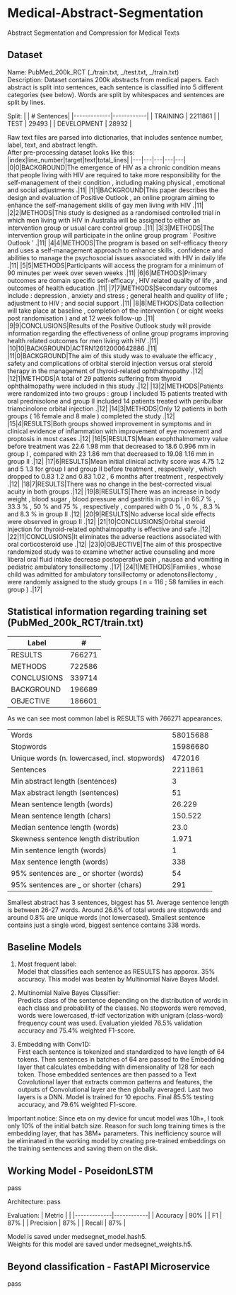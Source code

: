 # Medical-Abstract-Segmentation
Abstract Segmentation and Compression for Medical Texts

## Dataset ##
Name: PubMed_200k_RCT (_/train.txt, _/test.txt, _/train.txt) <br>
Description: Dataset contains 200k abstracts from medical papers. Each abstract is split into sentences, each sentence is classified into 5 different categories (see below). Words are split by whitespaces and sentences are split by lines.

Split:
|             | # Sentences|
|-------------|------------|
| TRAINING    | 2211861    |
| TEST        | 29493      |
| DEVELOPMENT | 28932      |

Raw text files are parsed into dictionaries, that includes sentence number, label, text, and abstract length.<br>
After pre-processing dataset looks like this: <br>
|index|line\_number|target|text|total\_lines|
|---|---|---|---|---|
|0|0|BACKGROUND|The emergence of HIV as a chronic condition means that people living with HIV are required to take more responsibility for the self-management of their condition , including making physical , emotional and social adjustments \.|11|
|1|1|BACKGROUND|This paper describes the design and evaluation of Positive Outlook , an online program aiming to enhance the self-management skills of gay men living with HIV \.|11|
|2|2|METHODS|This study is designed as a randomised controlled trial in which men living with HIV in Australia will be assigned to either an intervention group or usual care control group \.|11|
|3|3|METHODS|The intervention group will participate in the online group program ` Positive Outlook ' \.|11|
|4|4|METHODS|The program is based on self-efficacy theory and uses a self-management approach to enhance skills , confidence and abilities to manage the psychosocial issues associated with HIV in daily life \.|11|
|5|5|METHODS|Participants will access the program for a minimum of 90 minutes per week over seven weeks \.|11|
|6|6|METHODS|Primary outcomes are domain specific self-efficacy , HIV related quality of life , and outcomes of health education \.|11|
|7|7|METHODS|Secondary outcomes include : depression , anxiety and stress ; general health and quality of life ; adjustment to HIV ; and social support \.|11|
|8|8|METHODS|Data collection will take place at baseline , completion of the intervention \( or eight weeks post randomisation \) and at 12 week follow-up \.|11|
|9|9|CONCLUSIONS|Results of the Positive Outlook study will provide information regarding the effectiveness of online group programs improving health related outcomes for men living with HIV \.|11|
|10|10|BACKGROUND|ACTRN12612000642886 \.|11|
|11|0|BACKGROUND|The aim of this study was to evaluate the efficacy , safety and complications of orbital steroid injection versus oral steroid therapy in the management of thyroid-related ophthalmopathy \.|12|
|12|1|METHODS|A total of 29 patients suffering from thyroid ophthalmopathy were included in this study \.|12|
|13|2|METHODS|Patients were randomized into two groups : group I included 15 patients treated with oral prednisolone and group II included 14 patients treated with peribulbar triamcinolone orbital injection \.|12|
|14|3|METHODS|Only 12 patients in both groups \( 16 female and 8 male \) completed the study \.|12|
|15|4|RESULTS|Both groups showed improvement in symptoms and in clinical evidence of inflammation with improvement of eye movement and proptosis in most cases \.|12|
|16|5|RESULTS|Mean exophthalmometry value before treatment was 22\.6 1\.98 mm that decreased to 18\.6 0\.996 mm in group I , compared with 23 1\.86 mm that decreased to 19\.08 1\.16 mm in group II \.|12|
|17|6|RESULTS|Mean initial clinical activity score was 4\.75 1\.2 and 5 1\.3 for group I and group II before treatment , respectively , which dropped to 0\.83 1\.2 and 0\.83 1\.02 , 6 months after treatment , respectively \.|12|
|18|7|RESULTS|There was no change in the best-corrected visual acuity in both groups \.|12|
|19|8|RESULTS|There was an increase in body weight , blood sugar , blood pressure and gastritis in group I in 66\.7 % , 33\.3 % , 50 % and 75 % , respectively , compared with 0 % , 0 % , 8\.3 % and 8\.3 % in group II \.|12|
|20|9|RESULTS|No adverse local side effects were observed in group II \.|12|
|21|10|CONCLUSIONS|Orbital steroid injection for thyroid-related ophthalmopathy is effective and safe \.|12|
|22|11|CONCLUSIONS|It eliminates the adverse reactions associated with oral corticosteroid use \.|12|
|23|0|OBJECTIVE|The aim of this prospective randomized study was to examine whether active counseling and more liberal oral fluid intake decrease postoperative pain , nausea and vomiting in pediatric ambulatory tonsillectomy \.|17|
|24|1|METHODS|Families , whose child was admitted for ambulatory tonsillectomy or adenotonsillectomy , were randomly assigned to the study groups \( n = 116 ; 58 families in each group \) \.|17|

## Statistical information regarding training set (PubMed_200k_RCT/train.txt) ##
| Label       | #      |
|-------------|--------|
| RESULTS     | 766271 |
| METHODS     | 722586 |
| CONCLUSIONS | 339714 |
| BACKGROUND  | 196689 |
| OBJECTIVE   | 186601 |

As we can see most common label is RESULTS with 766271 appearances.


|             |                                    |
|-------------|------------------------------------|
| Words                                 | 58015688 |
| Stopwords                             | 15986680 |
| Unique words (n. lowercased, incl. stopwords)         | 472016   |
| Sentences                             | 2211861  |
| Min abstract length (sentences)       | 3        |
| Max abstract length (sentences)       | 51       |
| Mean sentence length (words)          | 26.229   |
| Mean sentence length (chars)          | 150.522   |
| Median sentence length (words)        | 23.0     |
| Skewness sentence length distribution | 1.971    |
| Min sentence length (words)           | 1        |
| Max sentence length (words)           | 338      |
| 95% sentences are _ or shorter (words) | 54       |
| 95% sentences are _ or shorter (chars) | 291       |

Smallest abstract has 3 sentences, biggest has 51. Average sentence length is between 26-27 words. Around 26.6% of total words are stopwords and around 0.8% are unique words (not lowercased). Smallest sentence contains just a single word, biggest sentence contains 338 words.

## Baseline Models ##

1. Most frequent label:<br>
Model that classifies each sentence as RESULTS has apporox. 35% accuracy. This model was beaten by Multinomial Naïve Bayes Model.

2. Multinomial Naïve Bayes Classifier:<br>
Predicts class of the sentence depending on the distribution of words in each class and probability of the classes. No stopwords were removed, words were lowercased, tf-idf vectorization with unigram (class-word) frequency count was used. Evaluation yielded 76.5% validation accuracy and 75.4% weighted F1-score.

3. Embedding with Conv1D:<br>
First each sentence is tokenized and standardized to have length of 64 tokens. Then sentences in batches of 64 are passed to the Embedding layer that calculates embedding with dimensionality of 128 for each token. Those embedded sentences are then passed to a Text Covolutional layer that extracts common patterns and features, the outputs of Convolutional layer are then globally averaged. Last two layers is a DNN. Model is trained for 10 epochs. Final 85.5% testing accuracy, and 79.6% weighted F1-score.   

Important notice: Since eta on my device for uncut model was 10h+, I took only 10% of the initial batch size. Reason for such long training times is the embedding layer, that has 38M+ parameters. This inefficiency source will be eliminated in the working model by creating pre-trained embeddings on the training sentences and saving them on the disk.

## Working Model - PoseidonLSTM ##
pass


Architecture:
pass

Evaluation:
| Metric      |            |
|-------------|------------|
| Accuracy    | 90%        |
| F1          | 87%        |
| Precision   | 87%        |
| Recall      | 87%        |

Model is saved under medsegnet_model.hash5. <br>
Weights for this model are saved under medsegnet_weights.h5.

## Beyond classification - FastAPI Microservice ##
pass


